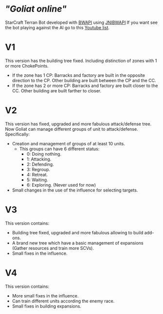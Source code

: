 # _"Goliat online"_

StarCraft Terran Bot developed with [BWAPI](https://github.com/bwapi/bwapi) using [JNIBWAPI](https://github.com/JNIBWAPI/JNIBWAPI)
If you want see the bot playing against the AI go to this [Youtube list](https://www.youtube.com/playlist?list=PL9JgBzni37CJBxh18jNsubarZSZKtdO2Y).
# V1 

This version has the building tree fixed. Including distinction of zones with 1 or more ChokePoints.
* If the zone has 1 CP: Barracks and factory are built in the opposite direction to the CP. Other building are built between the CP and the CC.
* If the zone has 2 or more CP: Barracks and factory are built closer to the CC. Other building are built farther to closer.

# V2

This version has fixed, upgraded and more fabulous attack/defense tree. Now Goliat can manage different groups of unit to attack/defense. Specifically:

* Creation and management of groups of at least 10 units.
  * This groups can have 6 different status:
    * 0: Doing nothing.
    * 1: Attacking.
    * 2: Defending.
    * 3: Regroup.
    * 4: Retreat.
    * 5: Waiting.
    * 6: Exploring. (Never used for now)
* Small changes in the use of the influence for selecting targets.

# V3

This version contains:

* Building tree fixed, upgraded and more fabulous allowing to build add-ons.
* A brand new tree which have a basic management of expansions (Gather resources and train more SCVs).
* Small fixes in the influence.

# V4

This version contains:

* More small fixes in the influence.
* Can train different units according the enemy race.
* Small fixes in building expansions.
